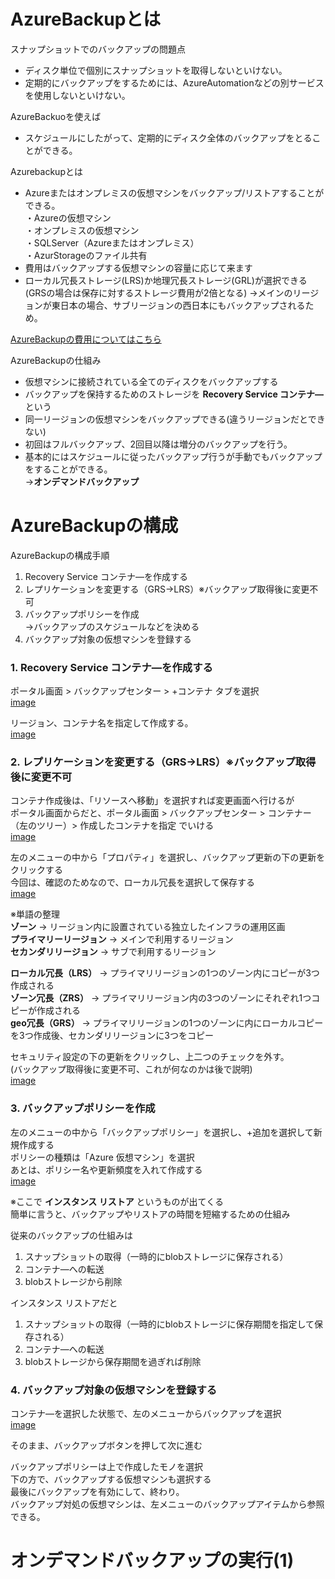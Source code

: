 # AzureBackupとは  

スナップショットでのバックアップの問題点  
- ディスク単位で個別にスナップショットを取得しないといけない。  
- 定期的にバックアップをするためには、AzureAutomationなどの別サービスを使用しないといけない。  

AzureBackuoを使えば  
- スケジュールにしたがって、定期的にディスク全体のバックアップをとることができる。  

Azurebackupとは  
- Azureまたはオンプレミスの仮想マシンをバックアップ/リストアすることができる。  
 ・Azureの仮想マシン  
 ・オンプレミスの仮想マシン  
 ・SQLServer（Azureまたはオンプレミス）  
 ・AzurStorageのファイル共有  
- 費用はバックアップする仮想マシンの容量に応じて来ます  
- ローカル冗長ストレージ(LRS)か地理冗長ストレージ(GRL)が選択できる  
  (GRSの場合は保存に対するストレージ費用が2倍となる)
  →メインのリージョンが東日本の場合、サブリージョンの西日本にもバックアップされるため。    

[AzureBackupの費用についてはこちら](https://azure.microsoft.com/ja-jp/pricing/details/backup/)  

AzureBackupの仕組み  
- 仮想マシンに接続されている全てのディスクをバックアップする  
- バックアップを保持するためのストレージを **Recovery Service コンテナ―** という  
- 同一リージョンの仮想マシンをバックアップできる(違うリージョンだとできない)  
- 初回はフルバックアップ、2回目以降は増分のバックアップを行う。  
- 基本的にはスケジュールに従ったバックアップ行うが手動でもバックアップをすることができる。  
  →**オンデマンドバックアップ**  


# AzureBackupの構成  

AzureBackupの構成手順  
1. Recovery Service コンテナ―を作成する  
2. レプリケーションを変更する（GRS→LRS）※バックアップ取得後に変更不可  
3. バックアップポリシーを作成  
   →バックアップのスケジュールなどを決める  
4. バックアップ対象の仮想マシンを登録する  


### 1. Recovery Service コンテナ―を作成する  

ポータル画面 > バックアップセンター > +コンテナ タブを選択  
[image](/image/1.png)  

リージョン、コンテナ名を指定して作成する。  
[image](/image/2.png)  


### 2. レプリケーションを変更する（GRS→LRS）※バックアップ取得後に変更不可  

コンテナ作成後は、「リソースへ移動」を選択すれば変更画面へ行けるが  
ポータル画面からだと、ポータル画面 > バックアップセンター > コンテナー（左のツリー）> 作成したコンテナを指定  でいける  
[image](/image/3.png)  

左のメニューの中から「プロパティ」を選択し、バックアップ更新の下の更新をクリックする  
今回は、確認のためなので、ローカル冗長を選択して保存する  
[image](/image/4.png)  

※単語の整理  
**ゾーン** → リージョン内に設置されている独立したインフラの運用区画  
**プライマリーリージョン** → メインで利用するリージョン  
**セカンダリリージョン** → サブで利用するリージョン  

**ローカル冗長（LRS）** → プライマリリージョンの1つのゾーン内にコピーが3つ作成される  
**ゾーン冗長（ZRS）** → プライマリリージョン内の3つのゾーンにそれぞれ1つコピーが作成される  
**geo冗長（GRS）** → プライマリリージョンの1つのゾーンに内にローカルコピーを3つ作成後、セカンダリリージョンに3つをコピー  

セキュリティ設定の下の更新をクリックし、上二つのチェックを外す。  
(バックアップ取得後に変更不可、これが何なのかは後で説明)  
[image](/image/5.png)  


### 3. バックアップポリシーを作成  

左のメニューの中から「バックアップポリシー」を選択し、+追加を選択して新規作成する  
ポリシーの種類は「Azure 仮想マシン」を選択  
あとは、ポリシー名や更新頻度を入れて作成する  
[image](/image/6.png)  

※ここで **インスタンス リストア** というものが出てくる  
  簡単に言うと、バックアップやリストアの時間を短縮するための仕組み  

  従来のバックアップの仕組みは
  1. スナップショットの取得（一時的にblobストレージに保存される）  
  2. コンテナ―への転送  
  3. blobストレージから削除  

  インスタンス リストアだと  
  1. スナップショットの取得（一時的にblobストレージに保存期間を指定して保存される）  
  2. コンテナ―への転送  
  3. blobストレージから保存期間を過ぎれば削除  


### 4. バックアップ対象の仮想マシンを登録する  

コンテナ―を選択した状態で、左のメニューからバックアップを選択  
[image](/image/7.png)  

そのまま、バックアップボタンを押して次に進む  

バックアップポリシーは上で作成したモノを選択  
下の方で、バックアップする仮想マシンも選択する  
最後にバックアップを有効にして、終わり。  
バックアップ対処の仮想マシンは、左メニューのバックアップアイテムから参照できる。  
 

# オンデマンドバックアップの実行(1)  


